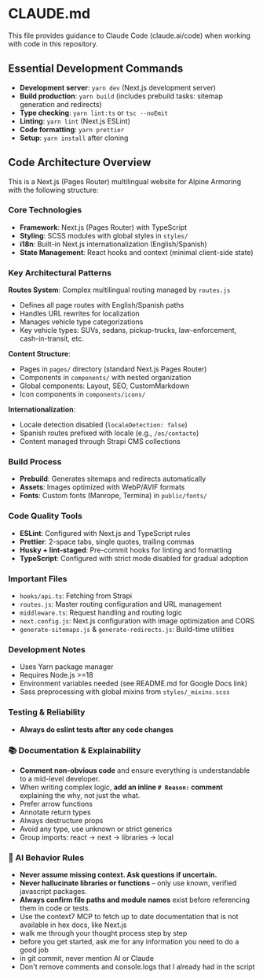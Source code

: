 # CLAUDE.md

This file provides guidance to Claude Code (claude.ai/code) when working with code in this repository.

## Essential Development Commands

- **Development server**: `yarn dev` (Next.js development server)
- **Build production**: `yarn build` (includes prebuild tasks: sitemap generation and redirects)
- **Type checking**: `yarn lint:ts` or `tsc --noEmit`
- **Linting**: `yarn lint` (Next.js ESLint)
- **Code formatting**: `yarn prettier`
- **Setup**: `yarn install` after cloning

## Code Architecture Overview

This is a Next.js (Pages Router) multilingual website for Alpine Armoring with the following structure:

### Core Technologies

- **Framework**: Next.js (Pages Router) with TypeScript
- **Styling**: SCSS modules with global styles in `styles/`
- **i18n**: Built-in Next.js internationalization (English/Spanish)
- **State Management**: React hooks and context (minimal client-side state)

### Key Architectural Patterns

**Routes System**: Complex multilingual routing managed by `routes.js`

- Defines all page routes with English/Spanish paths
- Handles URL rewrites for localization
- Manages vehicle type categorizations
- Key vehicle types: SUVs, sedans, pickup-trucks, law-enforcement, cash-in-transit, etc.

**Content Structure**:

- Pages in `pages/` directory (standard Next.js Pages Router)
- Components in `components/` with nested organization
- Global components: Layout, SEO, CustomMarkdown
- Icon components in `components/icons/`

**Internationalization**:

- Locale detection disabled (`localeDetection: false`)
- Spanish routes prefixed with locale (e.g., `/es/contacto`)
- Content managed through Strapi CMS collections

### Build Process

- **Prebuild**: Generates sitemaps and redirects automatically
- **Assets**: Images optimized with WebP/AVIF formats
- **Fonts**: Custom fonts (Manrope, Termina) in `public/fonts/`

### Code Quality Tools

- **ESLint**: Configured with Next.js and TypeScript rules
- **Prettier**: 2-space tabs, single quotes, trailing commas
- **Husky + lint-staged**: Pre-commit hooks for linting and formatting
- **TypeScript**: Configured with strict mode disabled for gradual adoption

### Important Files

- `hooks/api.ts`: Fetching from Strapi
- `routes.js`: Master routing configuration and URL management
- `middleware.ts`: Request handling and routing logic
- `next.config.js`: Next.js configuration with image optimization and CORS
- `generate-sitemaps.js` & `generate-redirects.js`: Build-time utilities

### Development Notes

- Uses Yarn package manager
- Requires Node.js >=18
- Environment variables needed (see README.md for Google Docs link)
- Sass preprocessing with global mixins from `styles/_mixins.scss`

### Testing & Reliability

- **Always do eslint tests after any code changes**

### 📚 Documentation & Explainability

- **Comment non-obvious code** and ensure everything is understandable to a mid-level developer.
- When writing complex logic, **add an inline `# Reason:` comment** explaining the why, not just the what.
- Prefer arrow functions
- Annotate return types
- Always destructure props
- Avoid any type, use unknown or strict generics
- Group imports: react → next → libraries → local

### 🧠 AI Behavior Rules

- **Never assume missing context. Ask questions if uncertain.**
- **Never hallucinate libraries or functions** – only use known, verified javascript packages.
- **Always confirm file paths and module names** exist before referencing them in code or tests.
- Use the context7 MCP to fetch up to date documentation that is not available in hex docs, like Next.js
- walk me through your thought process step by step
- before you get started, ask me for any information you need to do a good job
- in git commit, never mention AI or Claude
- Don't remove comments and console.logs that I already had in the script
